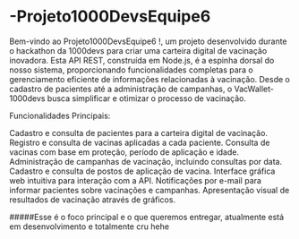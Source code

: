 # -Projeto1000DevsEquipe6

Bem-vindo ao Projeto1000DevsEquipe6 !, um projeto desenvolvido durante o hackathon da 1000devs para criar uma carteira digital de vacinação inovadora. Esta API REST, construída em Node.js, é a espinha dorsal do nosso sistema, proporcionando funcionalidades completas para o gerenciamento eficiente de informações relacionadas à vacinação. Desde o cadastro de pacientes até a administração de campanhas, o VacWallet-1000devs busca simplificar e otimizar o processo de vacinação.

Funcionalidades Principais:

Cadastro e consulta de pacientes para a carteira digital de vacinação.
Registro e consulta de vacinas aplicadas a cada paciente.
Consulta de vacinas com base em proteção, período de aplicação e idade.
Administração de campanhas de vacinação, incluindo consultas por data.
Cadastro e consulta de postos de aplicação de vacina.
Interface gráfica web intuitiva para interação com a API.
Notificações por e-mail para informar pacientes sobre vacinações e campanhas.
Apresentação visual de resultados de vacinação através de gráficos.



#####Esse é o foco principal e o que queremos entregar, atualmente está em desenvolvimento e totalmente cru hehe
